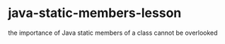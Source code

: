# java-static-members-lesson
the importance of Java static members of a class cannot be overlooked 

